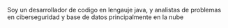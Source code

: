 Soy un desarrollador de codigo en lengauje java, y analistas de problemas en ciberseguridad y base de datos principalmente en la nube 
